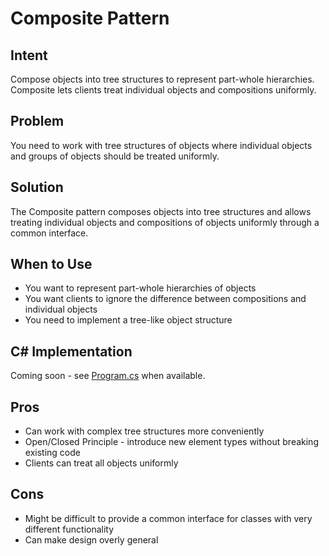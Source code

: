 # Composite Pattern

## Intent
Compose objects into tree structures to represent part-whole hierarchies. Composite lets clients treat individual objects and compositions uniformly.

## Problem
You need to work with tree structures of objects where individual objects and groups of objects should be treated uniformly.

## Solution
The Composite pattern composes objects into tree structures and allows treating individual objects and compositions of objects uniformly through a common interface.

## When to Use
- You want to represent part-whole hierarchies of objects
- You want clients to ignore the difference between compositions and individual objects
- You need to implement a tree-like object structure

## C# Implementation
Coming soon - see [Program.cs](./Program.cs) when available.

## Pros
- Can work with complex tree structures more conveniently
- Open/Closed Principle - introduce new element types without breaking existing code
- Clients can treat all objects uniformly

## Cons
- Might be difficult to provide a common interface for classes with very different functionality
- Can make design overly general
